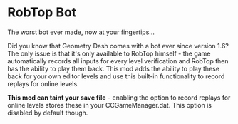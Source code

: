 # RobTop Bot

The worst bot ever made, now at your fingertips...

Did you know that Geometry Dash comes with a bot ever since version 1.6? The only issue is that it's only available to RobTop himself - the game automatically records all inputs for every level verification and RobTop then has the ability to play them back. This mod adds the ability to play these back for your own editor levels and use this built-in functionality to record replays for online levels.

**This mod can taint your save file** - enabling the option to record replays for online levels stores these in your CCGameManager.dat. This option is disabled by default though.
